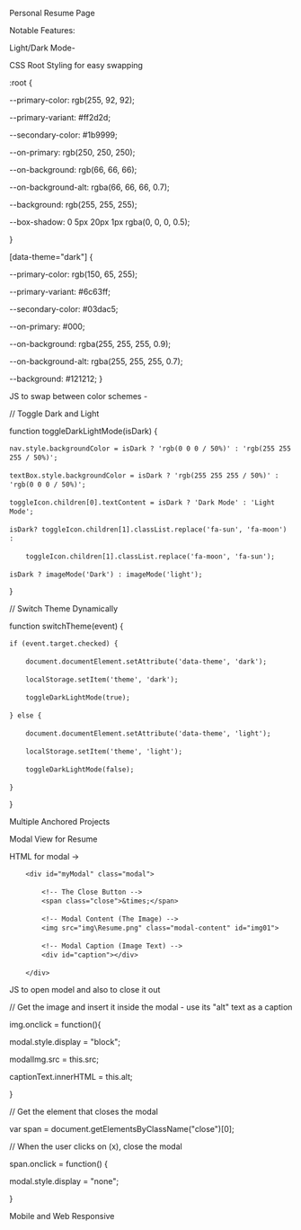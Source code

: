 Personal Resume Page

Notable Features:

Light/Dark Mode-

CSS Root Styling for easy swapping

:root {

  --primary-color: rgb(255, 92, 92);
  
  --primary-variant: #ff2d2d;
  
  --secondary-color: #1b9999;
  
  --on-primary: rgb(250, 250, 250);
  
  --on-background: rgb(66, 66, 66);
  
  --on-background-alt: rgba(66, 66, 66, 0.7);
  
  --background: rgb(255, 255, 255);
  
  --box-shadow: 0 5px 20px 1px rgba(0, 0, 0, 0.5);
  
}

[data-theme="dark"] {

  --primary-color: rgb(150, 65, 255);
  
  --primary-variant: #6c63ff;
  
  --secondary-color: #03dac5;
  
  --on-primary: #000;
  
  --on-background: rgba(255, 255, 255, 0.9);
  
  --on-background-alt: rgba(255, 255, 255, 0.7);
  
  --background: #121212;
}


JS to swap between color schemes - 

// Toggle Dark and Light

function toggleDarkLightMode(isDark) {

    nav.style.backgroundColor = isDark ? 'rgb(0 0 0 / 50%)' : 'rgb(255 255 255 / 50%)';
    
    textBox.style.backgroundColor = isDark ? 'rgb(255 255 255 / 50%)' : 'rgb(0 0 0 / 50%)';
    
    toggleIcon.children[0].textContent = isDark ? 'Dark Mode' : 'Light Mode';
    
    isDark? toggleIcon.children[1].classList.replace('fa-sun', 'fa-moon') :
    
        toggleIcon.children[1].classList.replace('fa-moon', 'fa-sun');
        
    isDark ? imageMode('Dark') : imageMode('light');
}

// Switch Theme Dynamically

function switchTheme(event) {

    if (event.target.checked) {
    
        document.documentElement.setAttribute('data-theme', 'dark');
        
        localStorage.setItem('theme', 'dark');
        
        toggleDarkLightMode(true);
        
    } else {
    
        document.documentElement.setAttribute('data-theme', 'light');
        
        localStorage.setItem('theme', 'light');
        
        toggleDarkLightMode(false);
        
    }
}

Multiple Anchored Projects

Modal View for Resume

HTML for modal ->

<!-- The Modal -->
        <div id="myModal" class="modal">

            <!-- The Close Button -->
            <span class="close">&times;</span>
        
            <!-- Modal Content (The Image) -->
            <img src="img\Resume.png" class="modal-content" id="img01">
        
            <!-- Modal Caption (Image Text) -->
            <div id="caption"></div>
            
        </div>
        
JS to open model and also to close it out

// Get the image and insert it inside the modal - use its "alt" text as a caption

img.onclick = function(){

  modal.style.display = "block";
  
  modalImg.src = this.src;
  
  captionText.innerHTML = this.alt;
  
}

// Get the <span> element that closes the modal
  
var span = document.getElementsByClassName("close")[0];

// When the user clicks on <span> (x), close the modal
  
span.onclick = function() {

  modal.style.display = "none";
  
}

Mobile and Web Responsive
